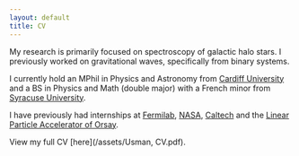 ```yaml
---
layout: default
title: CV
---
```


My research is primarily focused on spectroscopy of galactic halo stars.
I previously worked on gravitational waves, specifically from binary systems.

I currently hold an MPhil in Physics and Astronomy from [Cardiff
University](https://www.cardiff.ac.uk/physics-astronomy) and a BS in
Physics and Math (double major) with a French minor from
[Syracuse University](https://thecollege.syr.edu/physics/).

I have previously had internships at [Fermilab](https://www.fnal.gov),
[NASA](https://www.nasa.gov/goddard), [Caltech](https://www.ligo.caltech.edu/)
and the [Linear Particle Accelerator of
Orsay](https://a2c.ijclab.in2p3.fr/en/a2c-home-en/gw-home-en/gw-virgo-2/).

View my full CV [here](/assets/Usman, CV.pdf).
